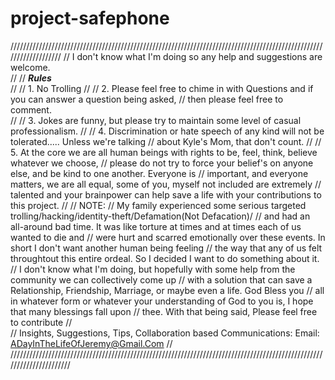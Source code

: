 # project-safephone
///////////////////////////////////////////////////////////////////////////////////////////////////////////////////
//      I don't know what I'm doing so any help and suggestions are welcome.                                                                          
//
//      ***Rules***                                                                                                                                   
//
//      1. No Trolling
//
//      2. Please feel free to chime in with Questions and if you can answer a question being asked, 
//         then please feel free to comment.                 
//
//      3. Jokes are funny, but please try to maintain some level of casual professionalism. 
//
//      4. Discrimination or hate speech of any kind will not be tolerated..... Unless we're talking 
//         about Kyle's Mom, that don't count. 
//
//      5. At the core we are all human beings with rights to be, feel, think, believe whatever we choose, 
//         please do not try to force your belief's on anyone else, and be kind to one another. Everyone is 
//         important, and everyone matters, we are all equal, some of you, myself not included are extremely 
//         talented and your brainpower can help save a life with your contributions to this project.
// 
//      NOTE: 
//         My family experienced some serious targeted trolling/hacking/identity-theft/Defamation(Not Defacation)/
//         and had an all-around bad time. It was like torture at times and at times each of us wanted to die and 
//         were hurt and scarred emotionally over these events. In short I don't want another human being feeling 
//         the way that any of us felt throughtout this entire ordeal. So I decided I want to do something about it. 
//         I don't know what I'm doing, but hopefully with some help from the community we can collectively come up
//         with a solution that can save a Relationship, Friendship, Marriage, or maybe even a life. God Bless you 
//         all in whatever form or whatever your understanding of God to you is, I hope that many blessings fall upon 
//         thee. With that being said, Please feel free to contribute
//         
//      Insights, Suggestions, Tips, Collaboration based Communications: Email: ADayInTheLifeOfJeremy@Gmail.Com
//
//////////////////////////////////////////////////////////////////////////////////////////////////////////////////////





